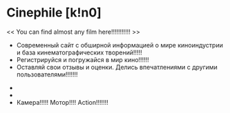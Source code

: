 # Сinephile [k!n0]
<< You can find almost any film here!!!!!!!!!!! >>

- Современный сайт с обширной информацией о мире киноиндустрии и база кинематографических творений!!!!!
- Регистрируйся и погружайся в мир кино!!!!!!
- Оставляй свои отзывы и оценки. Делись впечатлениями с другими пользователями!!!!!!!
*
*
* Камера!!!!! Мотор!!!! Action!!!!!!!
